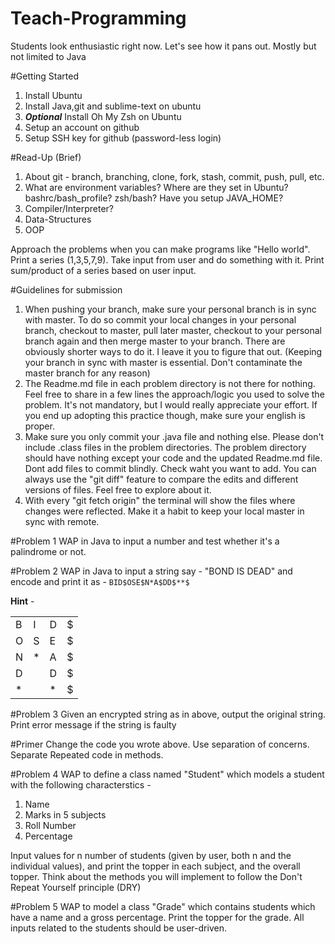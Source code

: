 # Teach-Programming
Students look enthusiastic right now. Let's see how it pans out. Mostly but not limited to Java

#Getting Started
1. Install Ubuntu
2. Install Java,git and sublime-text on ubuntu
3. <i><b>Optional</b></i> Install Oh My Zsh on Ubuntu
4. Setup an account on github
5. Setup SSH key for github (password-less login)

#Read-Up (Brief)
1. About git - branch, branching, clone, fork, stash, commit, push, pull, etc.
2. What are environment variables? Where are they set in Ubuntu? bashrc/bash_profile? zsh/bash? Have you setup JAVA_HOME?
3. Compiler/Interpreter?
4. Data-Structures
5. OOP

Approach the problems when you can make programs like "Hello world". Print a series (1,3,5,7,9). Take input from user and do something with it. Print sum/product of a series based on user input.

#Guidelines for submission
1. When pushing your branch, make sure your personal branch is in sync with master. To do so commit your local changes in your personal branch, checkout to master, pull later master, checkout to your personal branch again and then merge master to your branch. There are obviously shorter ways to do it. I leave it you to figure that out. (Keeping your branch in sync with master is essential. Don't contaminate the master branch for any reason)
2. The Readme.md file in each problem directory is not there for nothing. Feel free to share in a few lines the approach/logic you used to solve the problem. It's not mandatory, but I would really appreciate your effort. If you end up adopting this practice though, make sure your english is proper.
3. Make sure you only commit your .java file and nothing else. Please don't include .class files in the problem directories. The problem directory should have nothing except your code and the updated Readme.md file. Dont add files to commit blindly. Check waht you want to add. You can always use the "git diff" feature to compare the edits and different versions of files. Feel free to explore about it.
4. With every "git fetch origin" the terminal will show the files where changes were reflected. Make it a habit to keep your local master in sync with remote.

#Problem 1
WAP in Java to input a number and test whether it's a palindrome or not.

#Problem 2
WAP in Java to input a string say - "BOND IS DEAD" and encode and print it as - 
`BID$OSE$N*A$DD$**$` </br>

<b>Hint</b> - 
<table>
<tr>
  <td>B</td>
  <td>I</td>
  <td>D</td>
  <td>$</td>
</tr>
<tr>
  <td>O</td>
  <td>S</td>
  <td>E</td>
  <td>$</td>
</tr>
<tr>
  <td>N</td>
  <td>*</td>
  <td>A</td>
  <td>$</td>
</tr>
<tr>
  <td>D</td>
  <td> </td>
  <td>D</td>
  <td>$</td>
</tr>
<tr>
  <td>*</td>
  <td> </td>
  <td>*</td>
  <td>$</td>
</tr>
</table>

#Problem 3
Given an encrypted string as in above, output the original string. Print error message if the string is faulty

#Primer
Change the code you wrote above. Use separation of concerns. Separate Repeated code in methods.

#Problem 4
WAP to define a class named "Student" which models a student with the following characterstics - 
1. Name
2. Marks in 5 subjects
3. Roll Number
4. Percentage

Input values for n number of students (given by user, both n and the individual values), and print the topper in each subject, and the overall topper.
Think about the methods you will implement to follow the Don't Repeat Yourself principle (DRY)

#Problem 5
WAP to model a class "Grade" which contains students which have a name and a gross percentage. Print the topper for the grade. All inputs related to the students should be user-driven.
